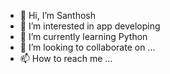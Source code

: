 - 👋 Hi, I’m Santhosh
- 👀 I’m interested in app developing
- 🌱 I’m currently learning Python
- 💞️ I’m looking to collaborate on ...
- 📫 How to reach me ...

<!---
Jinn123212/Jinn123212 is a ✨ special ✨ repository because its `README.md` (this file) appears on your GitHub profile.
You can click the Preview link to take a look at your changes.
--->
